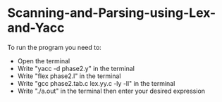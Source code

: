 # Scanning-and-Parsing-using-Lex-and-Yacc
To run the program you need to:
- Open the terminal 
- Write "yacc -d phase2.y" in the terminal
- Write "flex phase2.l" in the terminal
- Write "gcc phase2.tab.c lex.yy.c -ly -ll" in the terminal
- Write "./a.out" in the terminal then enter your desired expression 
